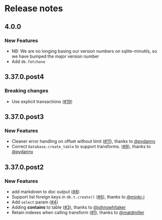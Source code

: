 # Release notes

## 4.0.0

### New Features

- NB: We are no longing basing our version numbers on sqlite-minutils, so we have bumped the major version number
- Add `db.fetchone`


## 3.37.0.post4

### Breaking changes

- Use explicit transactions ([#19](https://github.com/AnswerDotAI/sqlite-minutils/issues/19))


## 3.37.0.post3

### New Features

- Cleaner error handling on offset without limit ([#11](https://github.com/AnswerDotAI/sqlite-minutils/pull/11)), thanks to [@pydanny](https://github.com/pydanny)
- Correct `Database.create_table` to support transforms. ([#9](https://github.com/AnswerDotAI/sqlite-minutils/pull/9)), thanks to [@pydanny](https://github.com/pydanny)


## 3.37.0.post2

### New Features

- add markdown to doc output ([#8](https://github.com/AnswerDotAI/sqlite-minutils/issues/8))
- Support list foreign keys in `db.t.create()` ([#6](https://github.com/AnswerDotAI/sqlite-minutils/pull/6)), thanks to [@minki-j](https://github.com/minki-j)
- Add `select` param ([#4](https://github.com/AnswerDotAI/sqlite-minutils/issues/4))
- Adding __contains__ to table ([#3](https://github.com/AnswerDotAI/sqlite-minutils/pull/3)), thanks to [@johnowhitaker](https://github.com/johnowhitaker)
- Retain indexes when calling transform ([#1](https://github.com/AnswerDotAI/sqlite-minutils/pull/1)), thanks to [@matdmiller](https://github.com/matdmiller)


